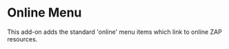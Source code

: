 # Online Menu #

This add-on adds the standard 'online' menu items which link to online ZAP resources.
